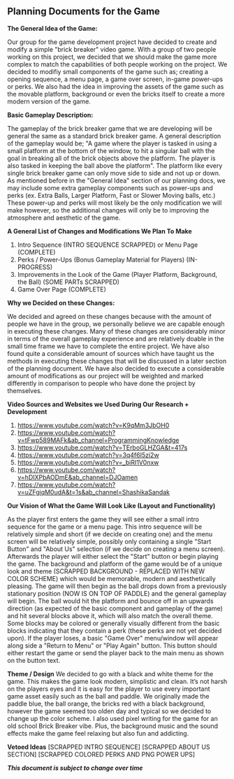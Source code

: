 ## Planning Documents for the Game

**The General Idea of the Game:**

Our group for the game development project have decided to create and modify a simple "brick
breaker" video game. With a group of two people working on this project, we decided that we should make the game more
complex to match the capabilities of both people working on the project. We decided to modifiy small components of the game
such as; creating a opening sequence, a menu page, a game over screen, in-game power-ups or perks. We also had the idea in
improving the assets of the game such as the movable platform, background or even the bricks itself to create a more modern 
version of the game. 

**Basic Gameplay Description:**

The gameplay of the brick breaker game that we are developing will be general the same as a standard brick breaker game. A general 
description of the gameplay would be; "A game where the player is tasked in using a small platform at the bottom of the window, to hit
a singular ball with the goal in breaking all of the brick objects above the platform. The player is also tasked in keeping the ball
above the platform". The platform like every single brick breaker game can only move side to side and not up or down. As mentioned
before in the "General Idea" section of our planning docs, we may include some extra gameplay components such as power-ups and perks
(ex. Extra Balls, Larger Platform, Fast or Slower Moving balls, etc.) These power-up and perks will most likely be the only modification
we will make however, so the additional changes will only be to improving the atmosphere and aesthetic of the game. 

**A General List of Changes and Modifications We Plan To Make**

1. Intro Sequence (INTRO SEQUENCE SCRAPPED) or Menu Page (COMPLETE)
2. Perks / Power-Ups (Bonus Gameplay Material for Players) (IN-PROGRESS)
3. Improvements in the Look of the Game (Player Platform, Background, the Ball) (SOME PARTs SCRAPPED)
4. Game Over Page (COMPLETE)

**Why we Decided on these Changes:**

We decided and agreed on these changes because with the amount of people we have in the group, we personally believe we are capable
enough in executing these changes. Many of these changes are considerably minor in terms of the overall gameplay experience and are
relatively doable in the small time frame we have to complete the entire project. We have also found quite a considerable amount of sources
which have taught us the methods in executing these changes that will be discussed in a later section of the planning document. We have also 
decided to execute a considerable amount of modifications as our project will be weighted and marked differently in comparison to people
who have done the project by themselves.

**Video Sources and Websites we Used During Our Research + Development**

1. https://www.youtube.com/watch?v=K9qMm3JbOH0 
2. https://www.youtube.com/watch?v=tFwp589MAFk&ab_channel=ProgrammingKnowledge
3. https://www.youtube.com/watch?v=TErboGLHZGA&t=417s
4. https://www.youtube.com/watch?v=3q4f6I5zi2w
5. https://www.youtube.com/watch?v=_biRI1V0nxw
6. https://www.youtube.com/watch?v=hDIXPbAODmE&ab_channel=DJOamen
7. https://www.youtube.com/watch?v=uZFgiqM0udA&t=1s&ab_channel=ShashikaSandak

**Our Vision of What the Game Will Look Like (Layout and Functionality)**

As the player first enters the game they will see either a small intro sequence for the game or
a menu page. This intro sequence will be relatively simple and short (if we decide on creating one) and the
menu screen will be relatively simple, possibly only containing a single "Start Button" and "About Us" selection 
(if we decide on creating a menu screen). Afterwards the player will either select the "Start" button or begin playing the
game. The background and platform of the game would be of a unique look and theme (SCRAPPED BACKGROUND - REPLACED WITH NEW COLOR SCHEME) which
would be memorable, modern and aesthetically pleasing. The game will then begin as the ball drops down from a previously stationary 
position (NOW IS ON TOP OF PADDLE) and the general gameplay will begin. The ball would hit the platform and bounce off in an upwards direction (as expected of the
basic component and gameplay of the game) and hit several blocks above it, which will also match the overall theme. Some blocks may be 
colored or generally visually different from the basic blocks indicating that they contain a perk (these perks are not yet decided upon). If the
player loses, a basic "Game Over" menu/window will appear along side a "Return to Menu" or "Play Again" button. This button should either restart
the game or send the player back to the main menu as shown on the button text. 

**Theme / Design**
We decided to go with a black and white theme for the game. This makes the game look modern, simplistic and clean. It’s not harsh on the players eyes and it is easy for
the player to use every important game asset easily such as the ball and paddle. We originally made the paddle blue, the ball orange, the bricks red with a black background,
however the game seemed too olden day and typical so we decided to change up the color scheme. I also used pixel writing for the game for an old school Brick Breaker
vibe. Plus, the background music and the sound effects make the game feel relaxing but also fun and addicting.

**Vetoed Ideas**
[SCRAPPED INTRO SEQUENCE]
[SCRAPPED ABOUT US SECTION]
[SCRAPPED COLORED PERKS AND PNG POWER UPS]







***This document is subject to change over time***
